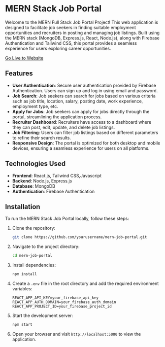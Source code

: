 # MERN Stack Job Portal

Welcome to the MERN Full Stack Job Portal Project! This web application is designed to facilitate job seekers in finding suitable employment opportunities and recruiters in posting and managing job listings. Built using the MERN stack (MongoDB, Express.js, React, Node.js), along with Firebase Authentication and Tailwind CSS, this portal provides a seamless experience for users exploring career opportunities.

<a href="https://mern-job-portal-eight.vercel.app/">Go Live to Website</a>

## Features

- **User Authentication**: Secure user authentication provided by Firebase Authentication. Users can sign up and log in using email and password.
- **Job Search**: Job seekers can search for jobs based on various criteria such as job title, location, salary, posting date, work experience, employment type, etc.
- **Apply for Jobs**: Job seekers can apply for jobs directly through the portal, streamlining the application process.
- **Recruiter Dashboard**: Recruiters have access to a dashboard where they can post, edit, update, and delete job listings.
- **Job Filtering**: Users can filter job listings based on different parameters to refine their search results.
- **Responsive Design**: The portal is optimized for both desktop and mobile devices, ensuring a seamless experience for users on all platforms.

## Technologies Used

- **Frontend**: React.js, Tailwind CSS,Javascript
- **Backend**: Node.js, Express.js
- **Database**: MongoDB
- **Authentication**: Firebase Authentication

## Installation

To run the MERN Stack Job Portal locally, follow these steps:

1. Clone the repository:

   ```bash
   git clone https://github.com/yourusername/mern-job-portal.git

2. Navigate to the project directory:

   ```bash
   cd mern-job-portal
   ```

3. Install dependencies:

   ```bash
   npm install
   ```

4. Create a `.env` file in the root directory and add the required environment variables:

   ```env
   REACT_APP_API_KEY=your_firebase_api_key
   REACT_APP_AUTH_DOMAIN=your_firebase_auth_domain
   REACT_APP_PROJECT_ID=your_firebase_project_id
   ```

5. Start the development server:

   ```bash
   npm start
   ```

6. Open your browser and visit `http://localhost:5000` to view the application.

